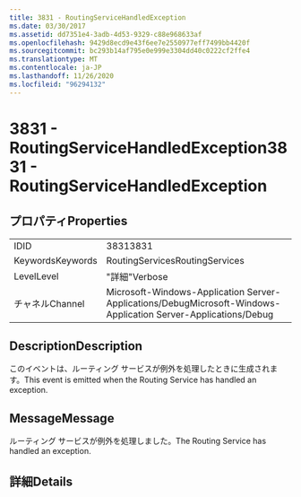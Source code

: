 ```yaml
---
title: 3831 - RoutingServiceHandledException
ms.date: 03/30/2017
ms.assetid: dd7351e4-3adb-4d53-9329-c88e968633af
ms.openlocfilehash: 9429d8ecd9e43f6ee7e2550977eff7499bb4420f
ms.sourcegitcommit: bc293b14af795e0e999e3304dd40c0222cf2ffe4
ms.translationtype: MT
ms.contentlocale: ja-JP
ms.lasthandoff: 11/26/2020
ms.locfileid: "96294132"
---
```

# <a name="3831---routingservicehandledexception"></a><span data-ttu-id="5bec1-102">3831 - RoutingServiceHandledException</span><span class="sxs-lookup"><span data-stu-id="5bec1-102">3831 - RoutingServiceHandledException</span></span>

## <a name="properties"></a><span data-ttu-id="5bec1-103">プロパティ</span><span class="sxs-lookup"><span data-stu-id="5bec1-103">Properties</span></span>  
  
|||  
|-|-|  
|<span data-ttu-id="5bec1-104">ID</span><span class="sxs-lookup"><span data-stu-id="5bec1-104">ID</span></span>|<span data-ttu-id="5bec1-105">3831</span><span class="sxs-lookup"><span data-stu-id="5bec1-105">3831</span></span>|  
|<span data-ttu-id="5bec1-106">Keywords</span><span class="sxs-lookup"><span data-stu-id="5bec1-106">Keywords</span></span>|<span data-ttu-id="5bec1-107">RoutingServices</span><span class="sxs-lookup"><span data-stu-id="5bec1-107">RoutingServices</span></span>|  
|<span data-ttu-id="5bec1-108">Level</span><span class="sxs-lookup"><span data-stu-id="5bec1-108">Level</span></span>|<span data-ttu-id="5bec1-109">"詳細"</span><span class="sxs-lookup"><span data-stu-id="5bec1-109">Verbose</span></span>|  
|<span data-ttu-id="5bec1-110">チャネル</span><span class="sxs-lookup"><span data-stu-id="5bec1-110">Channel</span></span>|<span data-ttu-id="5bec1-111">Microsoft-Windows-Application Server-Applications/Debug</span><span class="sxs-lookup"><span data-stu-id="5bec1-111">Microsoft-Windows-Application Server-Applications/Debug</span></span>|  
  
## <a name="description"></a><span data-ttu-id="5bec1-112">Description</span><span class="sxs-lookup"><span data-stu-id="5bec1-112">Description</span></span>  

 <span data-ttu-id="5bec1-113">このイベントは、ルーティング サービスが例外を処理したときに生成されます。</span><span class="sxs-lookup"><span data-stu-id="5bec1-113">This event is emitted when the Routing Service has handled an exception.</span></span>  
  
## <a name="message"></a><span data-ttu-id="5bec1-114">Message</span><span class="sxs-lookup"><span data-stu-id="5bec1-114">Message</span></span>  

 <span data-ttu-id="5bec1-115">ルーティング サービスが例外を処理しました。</span><span class="sxs-lookup"><span data-stu-id="5bec1-115">The Routing Service has handled an exception.</span></span>  
  
## <a name="details"></a><span data-ttu-id="5bec1-116">詳細</span><span class="sxs-lookup"><span data-stu-id="5bec1-116">Details</span></span>

